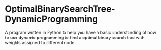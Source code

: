 # OptimalBinarySearchTree-DynamicProgramming
A program written in Python to help you have a basic understanding of how to use dynamic programming to find a optimal binary search tree with weights assigned to different node
